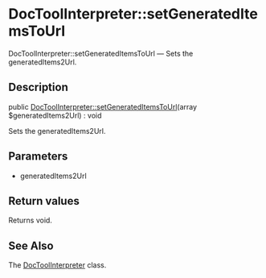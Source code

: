 DocToolInterpreter::setGeneratedItemsToUrl
================

DocToolInterpreter::setGeneratedItemsToUrl — Sets the generatedItems2Url.

Description
---------------


public [DocToolInterpreter::setGeneratedItemsToUrl](https://github.com/lingtalfi/DocTools/blob/master/doc/api/DocTools/Interpreter/DocToolInterpreter/setGeneratedItemsToUrl.md)(array $generatedItems2Url) : void




Sets the generatedItems2Url.




Parameters
--------------


- generatedItems2Url
    


Return values
----------------

Returns void.









See Also
-----------

The [DocToolInterpreter](https://github.com/lingtalfi/DocTools/blob/master/doc/api/DocTools/Interpreter/DocToolInterpreter.md) class.
